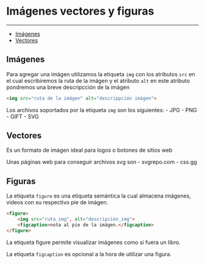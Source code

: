 # Imágenes vectores y figuras
***
- [Imágenes](#imágenes)
- [Vectores](#vectores)

## Imágenes
Para agregar una imágen utilizamos la etiqueta `img` con los atributos `src` en el cual escribiremos la ruta de la imágen y el atributo `alt` en este atributo pondremos una breve descripcción de la imágen

```html
<img src="ruta de la imágen" alt="descrippción imágen">
```

Los archivos soportados por la etiqueta `img` son los siguientes:
    - JPG
    - PNG
    - GIFT
    - SVG

## Vectores
Es un formato de imágen ideal para logos o botones de sitios web

Unas páginas web para conseguir archivos svg son
    - svgrepo.com
    - css.gg

## Figuras
La etiqueta `figure` es una etiqueta semántica la cual almacena imágenes, videos con su respectivo pie de imágen.

```html
<figure>
    <img src="ruta_img", alt="descripción_img">
    <figcaption>nota al pie de la imágen.</figcaption>
</figure>
```

La etiqueta figure permite visualizar imágenes como si fuera un libro.

La etiqueta `figcaption` es opcional a la hora de utilizar una figura.